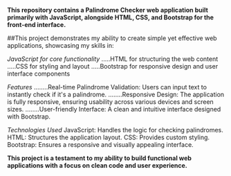 **This repository contains a Palindrome Checker web application built primarily with JavaScript, alongside HTML, CSS, and Bootstrap for the front-end interface.**

##This project demonstrates my ability to create simple yet effective web applications, showcasing my skills in:

*JavaScript for core functionality*
.....HTML for structuring the web content
.....CSS for styling and layout
.....Bootstrap for responsive design and user interface components

*Features*
........Real-time Palindrome Validation: Users can input text to instantly check if it's a palindrome.
........Responsive Design: The application is fully responsive, ensuring usability across various devices and screen sizes.
........User-friendly Interface: A clean and intuitive interface designed with Bootstrap.


*Technologies Used*
    JavaScript: Handles the logic for checking palindromes.
    HTML: Structures the application layout.
    CSS: Provides custom styling.
    Bootstrap: Ensures a responsive and visually appealing interface.


**This project is a testament to my ability to build functional web applications with a focus on clean code and user experience.**
